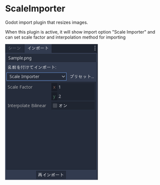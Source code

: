 # ScaleImporter
Godot import plugin that resizes images.

When this plugin is active, it will show import option "Scale Importer" and can set scale factor and interpolation method for importing

![Import image](https://raw.githubusercontent.com/NKNZgamedev/ScaleImporter/master/ImportWindow.png)
